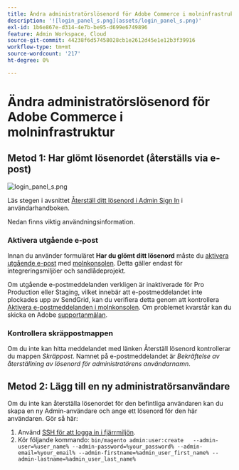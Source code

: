 ```yaml
---
title: Ändra administratörslösenord för Adobe Commerce i molninfrastruktur
description: '![login_panel_s.png](assets/login_panel_s.png)'
exl-id: 1b6e867e-d314-4e7b-be95-d699e6749896
feature: Admin Workspace, Cloud
source-git-commit: 44238f6d57458028cb1e2612d45e1e12b3f39916
workflow-type: tm+mt
source-wordcount: '217'
ht-degree: 0%

---
```


# Ändra administratörslösenord för Adobe Commerce i molninfrastruktur

## Metod 1: Har glömt lösenordet (återställs via e-post)

![login_panel_s.png](assets/login_panel_s.png)

Läs stegen i avsnittet [Återställ ditt lösenord i Admin Sign In](https://experienceleague.adobe.com/docs/commerce-admin/start/admin/admin-signin.html?lang=sv-SE#admin-sign-in) i användarhandboken.

Nedan finns viktig användningsinformation.

### Aktivera utgående e-post

Innan du använder formuläret **Har du glömt ditt lösenord** måste du [aktivera utgående e-post](https://experienceleague.adobe.com/docs/commerce-cloud-service/user-guide/project/outgoing-emails.html?lang=sv-SE) med [molnkonsolen](https://experienceleague.adobe.com/docs/commerce-cloud-service/user-guide/project/overview.html?lang=sv-SE). Detta gäller endast för integreringsmiljöer och sandlådeprojekt.

Om utgående e-postmeddelanden verkligen är inaktiverade för Pro Production eller Staging, vilket innebär att e-postmeddelandet inte plockades upp av SendGrid, kan du verifiera detta genom att kontrollera [Aktivera e-postmeddelanden i molnkonsolen](https://experienceleague.adobe.com/sv/docs/commerce-on-cloud/user-guide/project/outgoing-emails#enable-emails-in-the-cli). Om problemet kvarstår kan du skicka en Adobe [supportanmälan](https://experienceleague.adobe.com/sv/docs/commerce-knowledge-base/kb/help-center-guide/magento-help-center-user-guide).

### Kontrollera skräppostmappen

Om du inte kan hitta meddelandet med länken Återställ lösenord kontrollerar du mappen *Skräppost*. Namnet på e-postmeddelandet är *Bekräftelse av återställning av lösenord för administratörens användarnamn*.

## Metod 2: Lägg till en ny administratörsanvändare

Om du inte kan återställa lösenordet för den befintliga användaren kan du skapa en ny Admin-användare och ange ett lösenord för den här användaren. Gör så här:

1. Använd [SSH för att logga in i fjärrmiljön](https://experienceleague.adobe.com/docs/commerce-cloud-service/user-guide/develop/secure-connections.html?lang=sv-SE).
1. Kör följande kommando: `bin/magento admin:user:create   --admin-user=%user_name% --admin-password=%your_password% --admin-email=%your_email% --admin-firstname=%admin_user_first_name% --admin-lastname=%admin_user_last_name%`
